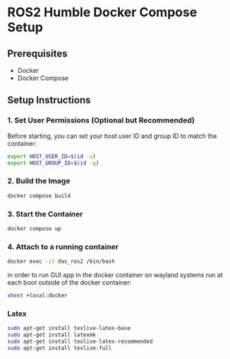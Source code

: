 # ROS2 Humble Docker Compose Setup

## Prerequisites

- Docker
- Docker Compose

## Setup Instructions

### 1. Set User Permissions (Optional but Recommended)

Before starting, you can set your host user ID and group ID to match the container:

```bash
export HOST_USER_ID=$(id -u)
export HOST_GROUP_ID=$(id -g)
```

### 2. Build the Image

```bash
docker compose build
```

### 3. Start the Container

```bash
docker compose up
```

### 4. Attach to a running container

```bash
docker exec -it das_ros2 /bin/bash
```

in order to run GUI app in the docker container on wayland systems 
run at each boot outside of the docker container:

```bash
xhost +local:docker
```

### Latex
```bash
sudo apt-get install texlive-latex-base
sudo apt-get install latexmk
sudo apt-get install texlive-latex-recommended
sudo apt-get install texlive-full
```
